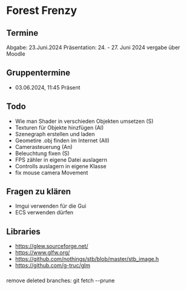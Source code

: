 # Forest Frenzy 

## Termine

Abgabe:  23.Juni.2024
Präsentation: 24. - 27. Juni 2024 vergabe über Moodle

## Gruppentermine

- 03.06.2024, 11:45 Präsent 

## Todo

- Wie man Shader in verschieden Objekten umsetzen (S)
- Texturen für Objekte hinzfügen (Al)
- Szenegraph erstellen und laden 
- Geometire .obj finden im Internet (All)
- Camerasteuerung (An)
- Beleuchtung fixen (S)
- FPS zähler in eigene Datei auslagern
- Controlls auslagern in eigene Klasse
- fix mouse camera Movement

## Fragen zu klären

- Imgui verwenden für die Gui
- ECS verwenden dürfen

## Libraries 

- https://glew.sourceforge.net/
- https://www.glfw.org/
- https://github.com/nothings/stb/blob/master/stb_image.h
- https://github.com/g-truc/glm

###
remove deleted branches: git fetch --prune 